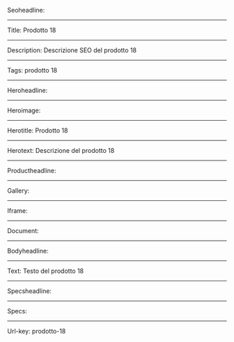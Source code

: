 Seoheadline:

----

Title: Prodotto 18

----

Description: Descrizione SEO del prodotto 18

----

Tags: prodotto 18

----

Heroheadline:

----

Heroimage:

----

Herotitle: Prodotto 18

----

Herotext: Descrizione del prodotto 18

----

Productheadline:

----

Gallery:

----

Iframe:

----

Document:

----

Bodyheadline:

----

Text: Testo del prodotto 18

----

Specsheadline:

----

Specs:

----

Url-key: prodotto-18
